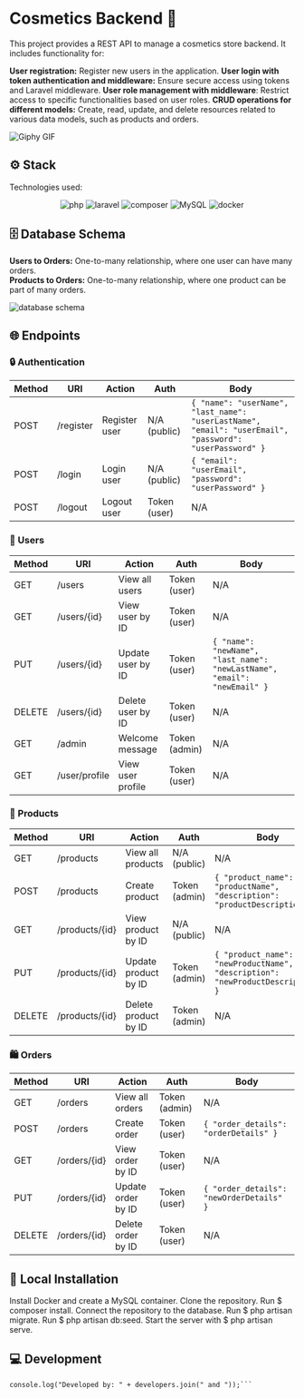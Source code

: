 # Cosmetics Backend 💄
This project provides a REST API to manage a cosmetics store backend. It includes functionality for:

**User registration:** Register new users in the application.
**User login with token authentication and middleware:** Ensure secure access using tokens and Laravel middleware.
**User role management with middleware**: Restrict access to specific functionalities based on user roles.
**CRUD operations for different models:** Create, read, update, and delete resources related to various data models, such as products and orders.

  <img align="center" src="https://i.giphy.com/media/v1.Y2lkPTc5MGI3NjExMm5iOWJ6ZHpoaWdscWgzemUxbjYwbjk1a3I3ZGRjcmFocXJlMWQ1diZlcD12MV9pbnRlcm5hbF9naWZfYnlfaWQmY3Q9Zw/nmbk2prARJTrGAd1qT/giphy.gif" alt="Giphy GIF" />



## ⚙️ Stack
Technologies used:

<div align="center"> <a> <img src= "https://img.shields.io/badge/PHP-777BB4?style=for-the-badge&logo=php&logoColor=white" alt="php" /> </a> <a> <img src= "https://img.shields.io/badge/Laravel-FF2D20?style=for-the-badge&logo=laravel&logoColor=white" alt="laravel" /> </a> <a> <img src= "https://img.shields.io/badge/Composer-885630?style=for-the-badge&logo=Composer&logoColor=white" alt="composer" /> </a> <a> <img src="https://img.shields.io/badge/MySQL-4479A1?style=for-the-badge&logo=mysql&logoColor=white" alt="MySQL" /> </a> <a> <img src="https://img.shields.io/badge/Docker-2496ED?style=for-the-badge&logo=docker&logoColor=white" alt="docker" /> </a> </div>

## 🗄️ Database Schema
**Users to Orders:** One-to-many relationship, where one user can have many orders. <br>
**Products to Orders:** One-to-many relationship, where one product can be part of many orders.

<img align="center" src="https://i.postimg.cc/QCBKQjjD/Captura-de-pantalla-2024-09-14-a-la-s-13-50-02.png" alt="database schema">


## 🌐 Endpoints 

### 🔒 Authentication

| Method | URI       | Action         | Auth                | Body                                                                                   |
|--------|-----------|----------------|---------------------|----------------------------------------------------------------------------------------|
| POST   | /register  | Register user  | N/A (public)        | `{ "name": "userName", "last_name": "userLastName", "email": "userEmail", "password": "userPassword" }` |
| POST   | /login     | Login user     | N/A (public)        | `{ "email": "userEmail", "password": "userPassword" }`                                |
| POST   | /logout    | Logout user    | Token (user)        | N/A                                                                                    |

### 👤 Users

| Method | URI           | Action              | Auth      | Body                                                                                   |
|--------|---------------|---------------------|-----------|----------------------------------------------------------------------------------------|
| GET    | /users        | View all users      | Token (user) | N/A                                                                                    |
| GET    | /users/{id}   | View user by ID     | Token (user) | N/A                                                                                    |
| PUT    | /users/{id}   | Update user by ID   | Token (user) | `{ "name": "newName", "last_name": "newLastName", "email": "newEmail" }`            |
| DELETE | /users/{id}   | Delete user by ID   | Token (user) | N/A                                                                                    |
| GET    | /admin        | Welcome message     | Token (admin) | N/A                                                                                    |
| GET    | /user/profile | View user profile   | Token (user) | N/A                                                                                    |

### 🛒 Products

| Method | URI            | Action              | Auth        | Body                                                                                   |
|--------|----------------|---------------------|-------------|----------------------------------------------------------------------------------------|
| GET    | /products      | View all products   | N/A (public) | N/A                                                                                    |
| POST   | /products      | Create product      | Token (admin) | `{ "product_name": "productName", "description": "productDescription" }`             |
| GET    | /products/{id} | View product by ID  | N/A (public) | N/A                                                                                    |
| PUT    | /products/{id} | Update product by ID | Token (admin) | `{ "product_name": "newProductName", "description": "newProductDescription" }`       |
| DELETE | /products/{id} | Delete product by ID | Token (admin) | N/A                                                                                    |

### 🛍️ Orders

| Method | URI          | Action             | Auth      | Body                                                |
|--------|--------------|--------------------|-----------|-----------------------------------------------------|
| GET    | /orders      | View all orders    | Token (admin) | N/A                                                 |
| POST   | /orders      | Create order       | Token (user) | `{ "order_details": "orderDetails" }`             |
| GET    | /orders/{id} | View order by ID   | Token (user) | N/A                                                 |
| PUT    | /orders/{id} | Update order by ID | Token (user) | `{ "order_details": "newOrderDetails" }`          |
| DELETE | /orders/{id} | Delete order by ID | Token (user) | N/A                                                 |


## 🧾 Local Installation
Install Docker and create a MySQL container.
Clone the repository.
Run $ composer install.
Connect the repository to the database.
Run $ php artisan migrate.
Run $ php artisan db:seed.
Start the server with $ php artisan serve.


## 💻 Development
```const developers = ["Yoana", "Morena"];<br>
console.log("Developed by: " + developers.join(" and "));```
